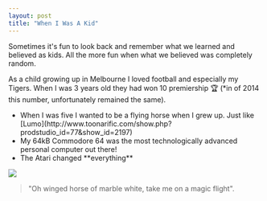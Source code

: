 ```yaml
---
layout: post
title: "When I Was A Kid"
---
```


<section>
<p>Sometimes it's fun to look back and remember what we learned and believed as kids. All the more fun when what we believed was completely random.</p>

<p>As a child growing up in Melbourne I loved football and especially my Tigers. When I was 3 years old they had won 10 premiership 🏆 (*in of 2014 this number, unfortunately remained the same).</p>

  <ul>
    <li>When I was five I wanted to be a flying horse when I grew up. Just like [Lumo](http://www.toonarific.com/show.php?prodstudio_id=77&show_id=2197)</li>
    <li>My 64kB <a hreg="https://en.m.wikipedia.org/wiki/Commodore_64" target="_blank">Commodore 64</a> was the most technologically advanced personal computer out there! </li>
    <li>The Atari changed **everything**</li>
  </ul>

<img src="http://www.toonarific.com/pics_root//00002197/lunologo.jpg">

<blockquote>"Oh winged horse of marble white, take me on a magic flight". </blockquote>


</section>
